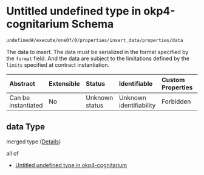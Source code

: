 # Untitled undefined type in okp4-cognitarium Schema

```txt
undefined#/execute/oneOf/0/properties/insert_data/properties/data
```

The data to insert. The data must be serialized in the format specified by the `format` field. And the data are subject to the limitations defined by the `limits` specified at contract instantiation.

| Abstract            | Extensible | Status         | Identifiable            | Custom Properties | Additional Properties | Access Restrictions | Defined In                                                                     |
| :------------------ | :--------- | :------------- | :---------------------- | :---------------- | :-------------------- | :------------------ | :----------------------------------------------------------------------------- |
| Can be instantiated | No         | Unknown status | Unknown identifiability | Forbidden         | Allowed               | none                | [okp4-cognitarium.json\*](schema/okp4-cognitarium.json "open original schema") |

## data Type

merged type ([Details](okp4-cognitarium-executemsg-oneof-insertdata-properties-insert_data-properties-data.md))

all of

*   [Untitled undefined type in okp4-cognitarium](okp4-cognitarium-executemsg-oneof-insertdata-properties-insert_data-properties-data-allof-0.md "check type definition")

